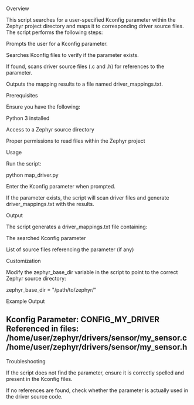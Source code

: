 Overview

This script searches for a user-specified Kconfig parameter within the Zephyr project directory and maps it to corresponding driver source files. The script performs the following steps:

Prompts the user for a Kconfig parameter.

Searches Kconfig files to verify if the parameter exists.

If found, scans driver source files (.c and .h) for references to the parameter.

Outputs the mapping results to a file named driver_mappings.txt.

Prerequisites

Ensure you have the following:

Python 3 installed

Access to a Zephyr source directory

Proper permissions to read files within the Zephyr project

Usage

Run the script:

python map_driver.py

Enter the Kconfig parameter when prompted.

If the parameter exists, the script will scan driver files and generate driver_mappings.txt with the results.

Output

The script generates a driver_mappings.txt file containing:

The searched Kconfig parameter

List of source files referencing the parameter (if any)

Customization

Modify the zephyr_base_dir variable in the script to point to the correct Zephyr source directory:

zephyr_base_dir = "/path/to/zephyr/"

Example Output

Kconfig Parameter: CONFIG_MY_DRIVER
Referenced in files:
  /home/user/zephyr/drivers/sensor/my_sensor.c
  /home/user/zephyr/drivers/sensor/my_sensor.h
----------------------------------------

Troubleshooting

If the script does not find the parameter, ensure it is correctly spelled and present in the Kconfig files.

If no references are found, check whether the parameter is actually used in the driver source code.

